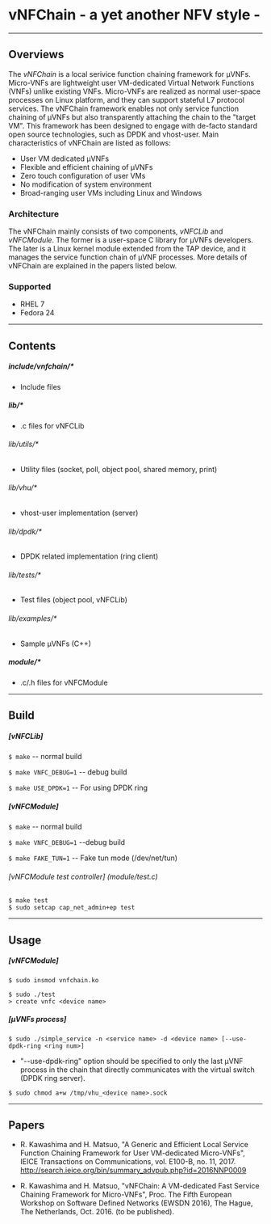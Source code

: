 # vNFChain - a yet another NFV style -

---
## Overviews

The *vNFChain* is a local serivice function chaining framework for μVNFs.
Micro-VNFs are lightweight user VM-dedicated Virtual
Network Functions (VNFs) unlike existing VNFs.
Micro-VNFs are realized as normal user-space processes
on Linux platform, and they can support stateful L7
protocol services. The vNFChain framework enables
not only service function chaining of μVNFs but also
transparently attaching the chain to the "target VM".
This framework has been designed to engage with
de-facto standard open source technologies, such as
DPDK and vhost-user. Main characteristics of vNFChain
are listed as follows:
- User VM dedicated μVNFs
- Flexible and efficient chaining of μVNFs
- Zero touch configuration of user VMs
- No modification of system environment
- Broad-ranging user VMs including Linux and Windows

### Architecture
The vNFChain mainly consists of two components,
*vNFCLib* and *vNFCModule*. The former is a user-space
C library for μVNFs developers. The later is a Linux
kernel module extended from the TAP device, and it
manages the service function chain of μVNF processes.
More details of vNFChain are explained in the papers
listed below.

### Supported
- RHEL 7
- Fedora 24

---
## Contents

##### include/vnfchain/*
- Include files

##### lib/*
- .c files for vNFCLib

###### lib/utils/*
- Utility files (socket, poll, object pool, shared memory, print)

###### lib/vhu/*
- vhost-user implementation (server)

###### lib/dpdk/*
- DPDK related implementation (ring client)

###### lib/tests/*
- Test files (object pool, vNFCLib)

###### lib/examples/*
- Sample μVNFs (C++)

##### module/*
- .c/.h files for vNFCModule

---
## Build

##### [vNFCLib]
`$ make`  -- normal build

`$ make VNFC_DEBUG=1` -- debug build

`$ make USE_DPDK=1` -- For using DPDK ring

##### [vNFCModule]
`$ make` -- normal build

`$ make VNFC_DEBUG=1` --debug build

`$ make FAKE_TUN=1` -- Fake tun mode (/dev/net/tun)

###### [vNFCModule test controller] (module/test.c)
```
$ make test
$ sudo setcap cap_net_admin+ep test
```

---
## Usage

##### [vNFCModule]
`$ sudo insmod vnfchain.ko`

```
$ sudo ./test
> create vnfc <device name>
```

##### [μVNFs process]

`$ sudo ./simple_service -n <service name> -d <device name> [--use-dpdk-ring <ring num>]`

- "--use-dpdk-ring" option should be specified to
only the last μVNF process in the chain that directly
communicates with the virtual switch (DPDK ring server).

`$ sudo chmod a+w /tmp/vhu_<device name>.sock`

---
## Papers

* R. Kawashima and H. Matsuo, "A Generic and Efficient Local Service Function Chaining Framework for User VM-dedicated Micro-VNFs",
  IEICE Transactions on Communications, vol. E100-B, no. 11, 2017. 
  http://search.ieice.org/bin/summary_advpub.php?id=2016NNP0009
  
* R. Kawashima and H. Matsuo, "vNFChain: A VM-dedicated Fast Service Chaining Framework for Micro-VNFs", Proc. The Fifth European Workshop on Software Defined Networks (EWSDN 2016), The Hague, The Netherlands, Oct. 2016. (to be published).
